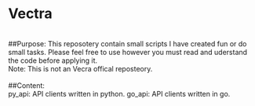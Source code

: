 # Vectra
<br />
##Purpose: This reposotery contain small scripts I have created fun or do small tasks. Please feel free to use however you  must read and uderstand the code before applying it.<br />
Note: This is not an Vecra offical reposteory.<br />

<br />
##Content:<br />
py_api: API clients written in python.
go_api: API clients written in go.
